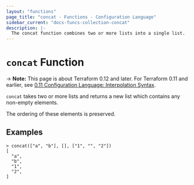 ```yaml
---
layout: "functions"
page_title: "concat - Functions - Configuration Language"
sidebar_current: "docs-funcs-collection-concat"
description: |-
  The concat function combines two or more lists into a single list.
---
```


# `concat` Function

-> **Note:** This page is about Terraform 0.12 and later. For Terraform 0.11 and
earlier, see
[0.11 Configuration Language: Interpolation Syntax](../../configuration-0-11/interpolation.html).

`concat` takes two or more lists and returns a new list which contains any non-empty elements.

The ordering of these elements is preserved.

## Examples

```
> concat(["a", "b"], [], ["1", "", "2"])
[
  "a",
  "b",
  "1",
  "2",
]
```
